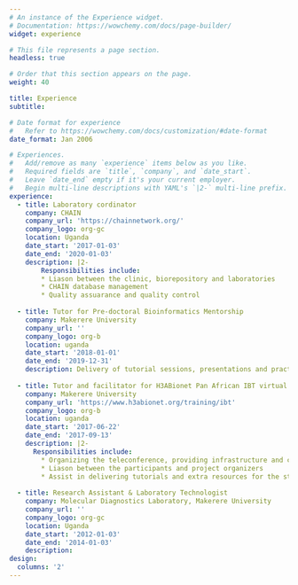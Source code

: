 ```yaml
---
# An instance of the Experience widget.
# Documentation: https://wowchemy.com/docs/page-builder/
widget: experience

# This file represents a page section.
headless: true

# Order that this section appears on the page.
weight: 40

title: Experience
subtitle:

# Date format for experience
#   Refer to https://wowchemy.com/docs/customization/#date-format
date_format: Jan 2006

# Experiences.
#   Add/remove as many `experience` items below as you like.
#   Required fields are `title`, `company`, and `date_start`.
#   Leave `date_end` empty if it's your current employer.
#   Begin multi-line descriptions with YAML's `|2-` multi-line prefix.
experience:
  - title: Laboratory cordinator
    company: CHAIN
    company_url: 'https://chainnetwork.org/'
    company_logo: org-gc
    location: Uganda
    date_start: '2017-01-03'
    date_end: '2020-01-03'
    description: |2-
        Responsibilities include:
        * Liason between the clinic, biorepository and laboratories
        * CHAIN database management
        * Quality assuarance and quality control
        
  - title: Tutor for Pre-doctoral Bioinformatics Mentorship
    company: Makerere University
    company_url: ''
    company_logo: org-b
    location: uganda
    date_start: '2018-01-01'
    date_end: '2019-12-31'
    description: Delivery of tutorial sessions, presentations and practical Linux bash scripting classes to mentees at the College of Health Sciences, Makerere University
  
  - title: Tutor and facilitator for H3ABionet Pan African IBT virtual online Bioinformatics modules
    company: Makerere University
    company_url: 'https://www.h3abionet.org/training/ibt'
    company_logo: org-b
    location: uganda
    date_start: '2017-06-22'
    date_end: '2017-09-13'
    description: |2-
      Responsibilities include:
        * Organizing the teleconference, providing infrastructure and correspondance for the participants
        * Liason between the participants and project organizers
        * Assist in delivering tutorials and extra resources for the students in need at the College of Health Sciences, Makerere University
  
  - title: Research Assistant & Laboratory Technologist
    company: Molecular Diagnostics Laboratory, Makerere University
    company_url: ''
    company_logo: org-gc
    location: Uganda
    date_start: '2012-01-03'
    date_end: '2014-01-03'
    description:  
design:
  columns: '2'
---
```

